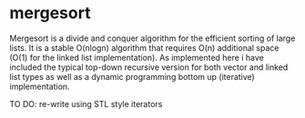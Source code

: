 # mergesort

Mergesort is a divide and conquer algorithm for the efficient sorting of large lists.
It is a stable O(nlogn) algorithm that requires O(n) additional space (O(1) for the linked list implementation).
As implemented here i have included the typical top-down recursive version for both vector and linked list types
as well as a dynamic programming bottom up (iterative) implementation.

TO DO: re-write using STL style iterators
